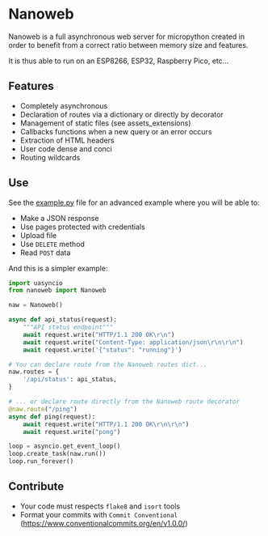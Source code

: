 # Nanoweb

Nanoweb is a full asynchronous web server for micropython created in order to benefit from
a correct ratio between memory size and features.

It is thus able to run on an ESP8266, ESP32, Raspberry Pico, etc...

## Features

* Completely asynchronous
* Declaration of routes via a dictionary or directly by decorator
* Management of static files (see assets_extensions)
* Callbacks functions when a new query or an error occurs
* Extraction of HTML headers
* User code dense and conci
* Routing wildcards

## Use

See the [example.py](example.py) file for an advanced example where you will be able to:

* Make a JSON response
* Use pages protected with credentials
* Upload file
* Use `DELETE` method
* Read `POST` data

And this is a simpler example:

```Python
import uasyncio
from nanoweb import Nanoweb

naw = Nanoweb()

async def api_status(request):
    """API status endpoint"""
    await request.write("HTTP/1.1 200 OK\r\n")
    await request.write("Content-Type: application/json\r\n\r\n")
    await request.write('{"status": "running"}')

# You can declare route from the Nanoweb routes dict...
naw.routes = {
    '/api/status': api_status,
}

# ... or declare route directly from the Nanoweb route decorator
@naw.route("/ping")
async def ping(request):
    await request.write("HTTP/1.1 200 OK\r\n\r\n")
    await request.write("pong")

loop = asyncio.get_event_loop()
loop.create_task(naw.run())
loop.run_forever()
```

## Contribute

* Your code must respects `flake8` and `isort` tools
* Format your commits with `Commit Conventional` (https://www.conventionalcommits.org/en/v1.0.0/)
